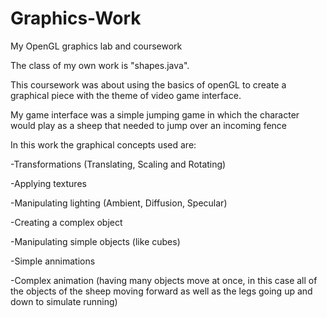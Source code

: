 # Graphics-Work
My OpenGL graphics lab and coursework

The class of my own work is "shapes.java".

This coursework was about using the basics of openGL to create a graphical piece with the theme of video game interface.

My game interface was a simple jumping game in which the character would play as a sheep that needed to jump over an incoming fence

In this work the graphical concepts used are:

-Transformations (Translating, Scaling and Rotating)

-Applying textures

-Manipulating lighting (Ambient, Diffusion, Specular)

-Creating a complex object

-Manipulating simple objects (like cubes)

-Simple annimations

-Complex animation (having many objects move at once, in this case all of the objects of the sheep moving forward as well as the legs going up and down to simulate running)
